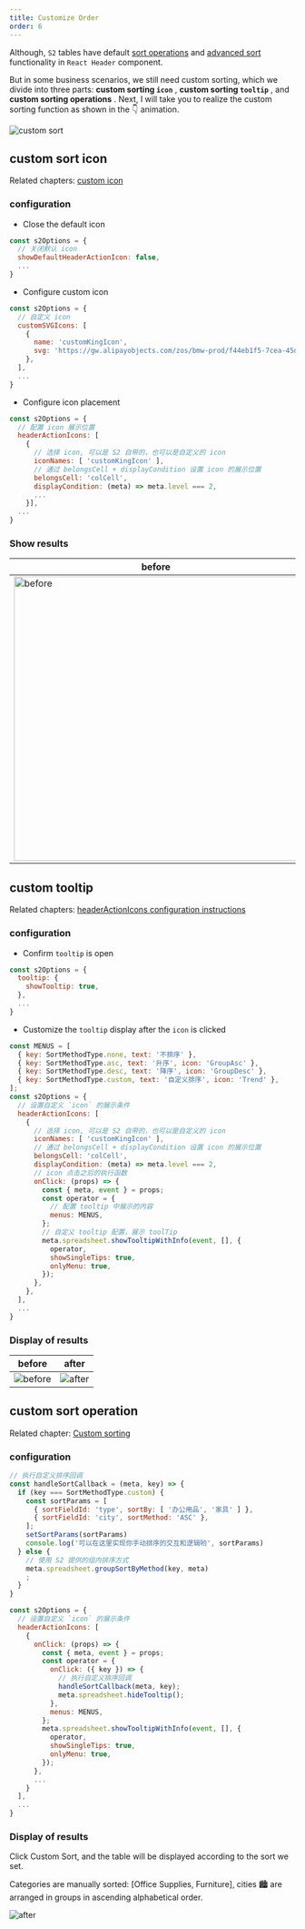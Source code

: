 ```yaml
---
title: Customize Order
order: 6
---
```


Although, `S2` tables have default [sort operations](/examples/analysis/sort#group-sort) and [advanced sort](/examples/analysis/sort#advanced) functionality in `React Header` component.

But in some business scenarios, we still need custom sorting, which we divide into three parts: **custom sorting `icon`** , **custom sorting `tooltip`** , and **custom sorting operations** . Next, I will take you to realize the custom sorting function as shown in the 👇 animation.

![custom sort](https://gw.alipayobjects.com/zos/antfincdn/oOiZ02mZJ/zidingyipaixu.gif)

## custom sort icon

Related chapters: [custom icon](/examples/custom/custom-icon#custom-header-action-icon)

### configuration

* Close the default icon

```jsx
const s2Options = {
  // 关闭默认 icon
  showDefaultHeaderActionIcon: false,
  ...
}
```

* Configure custom icon

```jsx
const s2Options = {
  // 自定义 icon
  customSVGIcons: [
    {
      name: 'customKingIcon',
      svg: 'https://gw.alipayobjects.com/zos/bmw-prod/f44eb1f5-7cea-45df-875e-76e825a6e0ab.svg',
    },
  ],
  ...
}
```

* Configure icon placement

```jsx
const s2Options = {
  // 配置 icon 展示位置
  headerActionIcons: [
    {
      // 选择 icon, 可以是 S2 自带的，也可以是自定义的 icon
      iconNames: [ 'customKingIcon' ],
      // 通过 belongsCell + displayCondition 设置 icon 的展示位置
      belongsCell: 'colCell',
      displayCondition: (meta) => meta.level === 2,
      ...
    }],
  ...
}
```

### Show results

| before                                                                                                                                                    | after                                                                                                                                            |
| --------------------------------------------------------------------------------------------------------------------------------------------------------- | ------------------------------------------------------------------------------------------------------------------------------------------------ |
| <img alt="before" src="https://gw.alipayobjects.com/zos/antfincdn/HsPpQdx%241/0d4a4371-191c-432e-8887-6392e38eb4ff.png" style="width: 500; height: auto"> | <img alt="after" src="https://gw.alipayobjects.com/zos/antfincdn/s%26vVrM8Ap/14a3a4fa-6d07-4fb8-8201-012672bd0feb.png" width="400" height="300"> |

## custom tooltip

Related chapters: [headerActionIcons configuration instructions](/docs/api/general/S2Options#headeractionicon)

### configuration

* Confirm `tooltip` is open

```jsx
const s2Options = {
  tooltip: {
    showTooltip: true,
  },
  ...
}
```

* Customize the `tooltip` display after the `icon` is clicked

```jsx
const MENUS = [
  { key: SortMethodType.none, text: '不排序' },
  { key: SortMethodType.asc, text: '升序', icon: 'GroupAsc' },
  { key: SortMethodType.desc, text: '降序', icon: 'GroupDesc' },
  { key: SortMethodType.custom, text: '自定义排序', icon: 'Trend' },
];
const s2Options = {
  // 设置自定义 `icon` 的展示条件
  headerActionIcons: [
    {
      // 选择 icon, 可以是 S2 自带的，也可以是自定义的 icon
      iconNames: [ 'customKingIcon' ],
      // 通过 belongsCell + displayCondition 设置 icon 的展示位置
      belongsCell: 'colCell',
      displayCondition: (meta) => meta.level === 2,
      // icon 点击之后的执行函数
      onClick: (props) => {
        const { meta, event } = props;
        const operator = {
          // 配置 tooltip 中展示的内容
          menus: MENUS,
        };
        // 自定义 tooltip 配置，展示 toolTip
        meta.spreadsheet.showTooltipWithInfo(event, [], {
          operator,
          showSingleTips: true,
          onlyMenu: true,
        });
      },
    },
  ],
  ...
}
```

### Display of results

| before                                                                                                   | after                                                                                                   |
| -------------------------------------------------------------------------------------------------------- | ------------------------------------------------------------------------------------------------------- |
| ![before](https://gw.alipayobjects.com/zos/antfincdn/ho4NpbgQC/926fb382-d71e-429e-8a22-290c16ffb6c0.png) | ![after](https://gw.alipayobjects.com/zos/antfincdn/jTQbHqPuB/4917862a-e60c-4889-824f-f4d11f192f86.png) |

## custom sort operation

Related chapter: [Custom sorting](/docs/manual/basic/sort/custom#2-%E7%BB%B4%E5%BA%A6%E5%80%BC%E5%88%97%E8%A1%A8sortby)

### configuration

```jsx
// 执行自定义排序回调
const handleSortCallback = (meta, key) => {
  if (key === SortMethodType.custom) {
    const sortParams = [
      { sortFieldId: 'type', sortBy: [ '办公用品', '家具' ] },
      { sortFieldId: 'city', sortMethod: 'ASC' },
    ];
    setSortParams(sortParams)
    console.log('可以在这里实现你手动排序的交互和逻辑哟', sortParams)
  } else {
    // 使用 S2 提供的组内排序方式
    meta.spreadsheet.groupSortByMethod(key, meta)
    ;
  }
}

const s2Options = {
  // 设置自定义 `icon` 的展示条件
  headerActionIcons: [
    {
      onClick: (props) => {
        const { meta, event } = props;
        const operator = {
          onClick: ({ key }) => {
            // 执行自定义排序回调
            handleSortCallback(meta, key);
            meta.spreadsheet.hideTooltip();
          },
          menus: MENUS,
        };
        meta.spreadsheet.showTooltipWithInfo(event, [], {
          operator,
          showSingleTips: true,
          onlyMenu: true,
        });
      },
      ...
    }
  ],
  ...
}
```

### Display of results

Click Custom Sort, and the table will be displayed according to the sort we set.

Categories are manually sorted: \[Office Supplies, Furniture], cities 🏙 are arranged in groups in ascending alphabetical order.

![after](https://gw.alipayobjects.com/zos/antfincdn/g8H01taL6/zidingyipaixucaozuo.gif)
